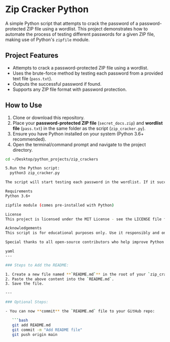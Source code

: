 # Zip Cracker Python

A simple Python script that attempts to crack the password of a password-protected ZIP file using a wordlist. This project demonstrates how to automate the process of testing different passwords for a given ZIP file, making use of Python's `zipfile` module.

## Project Features

- Attempts to crack a password-protected ZIP file using a wordlist.
- Uses the brute-force method by testing each password from a provided text file (`pass.txt`).
- Outputs the successful password if found.
- Supports any ZIP file format with password protection.

## How to Use

1. Clone or download this repository.
2. Place your **password-protected ZIP file** (`secret_docs.zip`) and **wordlist file** (`pass.txt`) in the same folder as the script (`zip_cracker.py`).
3. Ensure you have Python installed on your system (Python 3.6+ recommended).
4. Open the terminal/command prompt and navigate to the project directory.

```bash
cd ~/Desktop/python_projects/zip_crackers

5.Run the Python script:
  python3 zip_cracker.py

The script will start testing each password in the wordlist. If it successfully finds the password, it will print the password and stop.

Requirements
Python 3.6+

zipfile module (comes pre-installed with Python)

License
This project is licensed under the MIT License - see the LICENSE file for details.

Acknowledgements
This script is for educational purposes only. Use it responsibly and only on files you own or have permission to test.

Special thanks to all open-source contributors who help improve Python libraries.

yaml
---

### Steps to Add the README:

1. Create a new file named **`README.md`** in the root of your `zip_crackers` folder.
2. Paste the above content into the `README.md`.
3. Save the file.

---

### Optional Steps:

- You can now **commit** the `README.md` file to your GitHub repo:

   ```bash
   git add README.md
   git commit -m "Add README file"
   git push origin main
